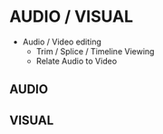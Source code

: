 # AUDIO / VISUAL

+ Audio / Video editing
    + Trim / Splice / Timeline Viewing
    + Relate Audio to Video

## AUDIO



## VISUAL
